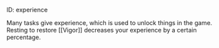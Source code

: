 ID: experience

Many tasks give experience, which is used to unlock things in the game. Resting to restore [[Vigor]] decreases your experience by a certain percentage.